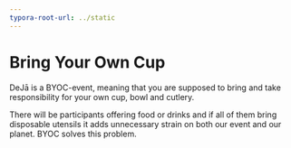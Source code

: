 ```yaml
---
typora-root-url: ../static
---
```


# Bring Your Own Cup

DeJā is a BYOC-event, meaning that you are supposed to bring and take responsibility for your own cup, bowl and cutlery.

There will be participants offering food or drinks and if all of them bring disposable utensils it adds unnecessary strain on both our event and our planet. BYOC solves this problem.
